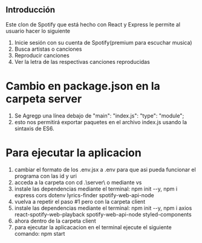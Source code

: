 
## Introducción

Este clon de Spotify que está hecho con React y Express le permite al usuario hacer lo siguiente

1. Inicie sesión con su cuenta de Spotify(premium para escuchar musica)
2. Busca artistas o canciones
3. Reproducir canciones
4. Ver la letra de las respectivas canciones reproducidas

# Cambio en package.json en la carpeta server 

1. Se Agregp una línea debajo de "main": "index.js": "type": "module";
2. esto nos permitirá exportar paquetes en el archivo index.js usando la sintaxis de ES6.

# Para ejecutar la aplicacion 
1. cambiar el formato de los .env.jsx a .env para que asi pueda funcionar el programa con las id y uri
2. acceda a la carpeta con cd .\server\ o mediante vs
3. instale las dependencias mediante el terminal: npm init --y, npm i express cors dotenv lyrics-finder spotify-web-api-node
4. vuelva a repetir el paso #1 pero con la carpeta client
5. instale las dependencias mediante el terminal: npm init --y, npm i axios react-spotify-web-playback spotify-web-api-node styled-components
6. ahora dentro de la carpeta client 
7. para ejecutar la aplicacacion en el terminal ejecute el siguiente comando: npm start
